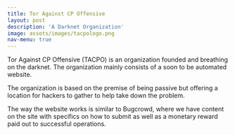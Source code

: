 ```yaml
---
title: Tor Against CP Offensive
layout: post
description: 'A Darknet Organization'
image: assets/images/tacpologo.png
nav-menu: true
---
```

Tor Against CP Offensive (TACPO) is an organization founded and breathing on the darknet. The organization mainly consists of a soon to be automated website.

The organization is based on the premise of being passive but offering a location for hackers to gather to help take down the problem.

The way the website works is similar to Bugcrowd, where we have content on the site with specifics on how to submit as well as a monetary reward paid out to successful operations.